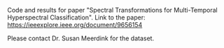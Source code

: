 Code and results for paper "Spectral Transformations for Multi-Temporal Hyperspectral Classification". 
Link to the paper: https://ieeexplore.ieee.org/document/9656154

Please contact Dr. Susan Meerdink for the dataset.
